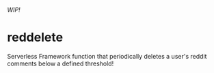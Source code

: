_WIP!_
# reddelete
Serverless Framework function that periodically deletes a user's reddit comments below a defined threshold!